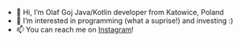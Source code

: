 - 👋 Hi, I’m Olaf Goj Java/Kotlin developer from Katowice, Poland
- 👀 I’m interested in programming (what a suprise!) and investing :)
- 📫 You can reach me on [Instagram](https://instagram.com/olafgoj)!

<!---
olafgoj/olafgoj is a ✨ special ✨ repository because its `README.md` (this file) appears on your GitHub profile.
You can click the Preview link to take a look at your changes.
--->

